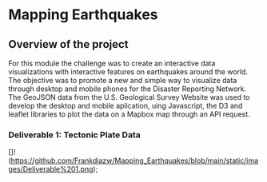 # Mapping Earthquakes

## Overview of the project
For this module the challenge was to create an interactive data visualizations with interactive features on earthquakes around the world. The objective was to promote a new and simple way to visualize data through desktop and mobile phones for the Disaster Reporting Network. The GeoJSON data from the U.S. Geological Survey Website was used to develop the desktop and mobile aplication, uing Javascript, the D3 and leaflet libraries to plot the data on a Mapbox map through an API request. 

### Deliverable 1: Tectonic Plate Data
[]!(https://github.com/Frankdiazw/Mapping_Earthquakes/blob/main/static/images/Deliverable%201.png);

